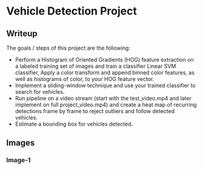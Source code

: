 # **Vehicle Detection Project** 

## Writeup

The goals / steps of this project are the following:
* Perform a Histogram of Oriented Gradients (HOG) feature extraction on a labeled training set of
images and train a classifier Linear SVM classifier, Apply a color transform and append binned color
features, as well as histograms of color, to your HOG feature vector.
* Implement a sliding-window technique and use your trained classifier to search for vehicles.
* Run pipeline on a video stream (start with the test_video.mp4 and later implement on full
project_video.mp4) and create a heat map of recurring detections frame by frame to reject outliers and
follow detected vehicles.
* Estimate a bounding box for vehicles detected.

## Images

### Image-1

